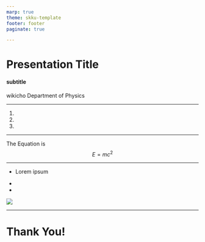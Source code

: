 ```yaml
---
marp: true
theme: skku-template
footer: footer
paginate: true

---
```

<!-- _class: lead  -->
# Presentation Title
#### subtitle

wikicho
Department of Physics

---
<!-- _class: cont -->
<!-- _header: Page of Content -->
 
1. 

2. 

3. 


---
<!-- _header: Introduction-->

The Equation is
$$ 
\begin{equation}
    E = mc^2
\end{equation}
$$


---
<!-- _class: t50-i50 -->
<!-- _header: Left: Text 50% | Right : Image 50% -->

- Lorem ipsum

- 

- 

![](skku_logo.jpg)


---
<!-- _class: end -->

# Thank You!

